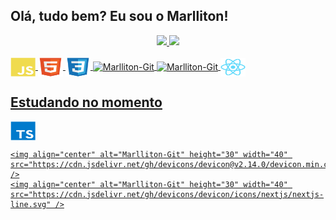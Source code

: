 ## Olá, tudo bem? Eu sou o Marlliton! 

<div align="center">
  <a href="https://github.com/Marlliton">
  <img height="175em" src="https://github-readme-stats.vercel.app/api?username=Marlliton&show_icons=true&theme=tokyonight&include_all_commits=true&count_private=true"/>
  <img height="175em" src="https://github-readme-stats.vercel.app/api/top-langs/?username=Marlliton&layout=compact&langs_count=5&theme=tokyonight"/>
</div>
  
  
  
<div style="display: inline_block"><br>
  <img align="center" alt="Marlliton-Js" height="30" width="40" src="https://raw.githubusercontent.com/devicons/devicon/master/icons/javascript/javascript-plain.svg">
  <img align="center" alt="Marlliton-HTML" height="30" width="40" src="https://raw.githubusercontent.com/devicons/devicon/master/icons/html5/html5-original.svg">
  <img align="center" alt="Marlliton-CSS" height="30" width="40" src="https://raw.githubusercontent.com/devicons/devicon/master/icons/css3/css3-original.svg">
   <img align="center" alt="Marlliton-Git" height="30" width="40" src="https://cdn.jsdelivr.net/gh/devicons/devicon/icons/git/git-plain.svg" />
  <img align="center" alt="Marlliton-Git" height="30" width="40" src="https://cdn.jsdelivr.net/gh/devicons/devicon/icons/sass/sass-original.svg" />
   <img align="center" alt="Marlliton-React" height="30" width="40" src="https://raw.githubusercontent.com/devicons/devicon/master/icons/react/react-original.svg">
  
</div>
  
## 
  
  <div style="display: inline_block">
    <h2>Estudando no momento</h2> 
    <img align="center" alt="Marlliton-Ts" height="30" width="40" src="https://raw.githubusercontent.com/devicons/devicon/master/icons/typescript/typescript-plain.svg">
    
    <img align="center" alt="Marlliton-Git" height="30" width="40" src="https://cdn.jsdelivr.net/gh/devicons/devicon@v2.14.0/devicon.min.css" />
    <img align="center" alt="Marlliton-Git" height="30" width="40" src="https://cdn.jsdelivr.net/gh/devicons/devicon/icons/nextjs/nextjs-line.svg" />
  </div>
